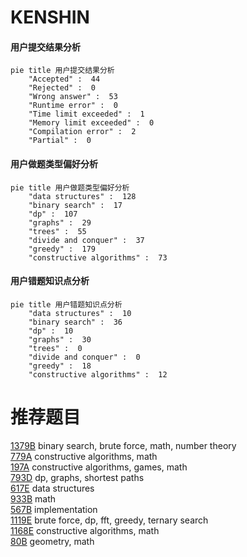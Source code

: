 # KENSHIN

<!-- tabs:start -->



#### **用户提交结果分析**

```mermaid
pie title 用户提交结果分析
    "Accepted" :  44
    "Rejected" :  0
    "Wrong answer" :  53
    "Runtime error" :  0
    "Time limit exceeded" :  1
    "Memory limit exceeded" :  0
    "Compilation error" :  2
    "Partial" :  0
```

#### **用户做题类型偏好分析**

```mermaid
pie title 用户做题类型偏好分析
    "data structures" :  128
    "binary search" :  17
    "dp" :  107
    "graphs" :  29
    "trees" :  55
    "divide and conquer" :  37
    "greedy" :  179
    "constructive algorithms" :  73
```
#### **用户错题知识点分析**

```mermaid
pie title 用户错题知识点分析
    "data structures" :  10
    "binary search" :  36
    "dp" :  10
    "graphs" :  30
    "trees" :  0
    "divide and conquer" :  0
    "greedy" :  18
    "constructive algorithms" :  12
```



<!-- tabs:end -->
# 推荐题目
[1379B](https://codeforces.com/contest/1379/problem/B)		binary search,
                        brute force,
                        math,
                        number theory		  
[779A](https://codeforces.com/contest/779/problem/A)		constructive algorithms,
                        math		  
[197A](https://codeforces.com/contest/197/problem/A)		constructive algorithms,
                        games,
                        math		  
[793D](https://codeforces.com/contest/793/problem/D)		dp,
                        graphs,
                        shortest paths		  
[617E](https://codeforces.com/contest/617/problem/E)		data structures		  
[933B](https://codeforces.com/contest/933/problem/B)		math		  
[567B](https://codeforces.com/contest/567/problem/B)		implementation		  
[1119E](https://codeforces.com/contest/1119/problem/E)		brute force,
                        dp,
                        fft,
                        greedy,
                        ternary search		  
[1168E](https://codeforces.com/contest/1168/problem/E)		constructive algorithms,
                        math		  
[80B](https://codeforces.com/contest/80/problem/B)		geometry,
                        math		  

